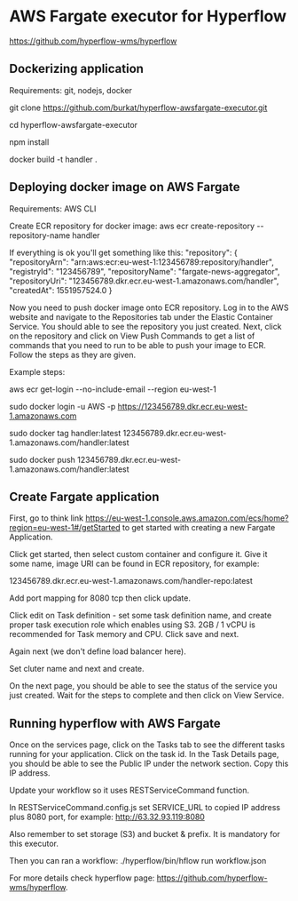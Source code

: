 # AWS Fargate executor for Hyperflow

https://github.com/hyperflow-wms/hyperflow

## Dockerizing application
Requirements: git, nodejs, docker

git clone https://github.com/burkat/hyperflow-awsfargate-executor.git

cd hyperflow-awsfargate-executor

npm install

docker build -t handler .

## Deploying docker image on AWS Fargate
Requirements: AWS CLI

Create ECR repository for docker image:
aws ecr create-repository --repository-name handler

If everything is ok you'll get something like this:
 "repository": {
        "repositoryArn": "arn:aws:ecr:eu-west-1:123456789:repository/handler",
        "registryId": "123456789",
        "repositoryName": "fargate-news-aggregator",
        "repositoryUri": "123456789.dkr.ecr.eu-west-1.amazonaws.com/handler",
        "createdAt": 1551957524.0
}

Now you need to push docker image onto ECR repository. Log in to the AWS website and navigate to the Repositories tab under the Elastic Container Service. You should able to see the repository you just created. Next, click on the repository and click on View Push Commands to get a list of commands that you need to run to be able to push your image to ECR. Follow the steps as they are given.

Example steps:

aws ecr get-login --no-include-email --region eu-west-1

sudo docker login -u AWS -p <long string from command above> https://123456789.dkr.ecr.eu-west-1.amazonaws.com
  
sudo docker tag handler:latest 123456789.dkr.ecr.eu-west-1.amazonaws.com/handler:latest

sudo docker push 123456789.dkr.ecr.eu-west-1.amazonaws.com/handler:latest

## Create Fargate application
First, go to think link https://eu-west-1.console.aws.amazon.com/ecs/home?region=eu-west-1#/getStarted to get started with creating a new Fargate Application.

Click get started, then select custom container and configure it. Give it some name, image URI can be found in ECR repository, for example:

123456789.dkr.ecr.eu-west-1.amazonaws.com/handler-repo:latest

Add port mapping for 8080 tcp then click update.

Click edit on Task definition - set some task definition name, and create proper task execution role which enables using S3. 2GB / 1 vCPU is recommended for Task memory and CPU. Click save and next.

Again next (we don't define load balancer here).

Set cluter name and next and create. 

On the next page, you should be able to see the status of the service you just created. Wait for the steps to complete and then click on View Service. 

## Running hyperflow with AWS Fargate
Once on the services page, click on the Tasks tab to see the different tasks running for your application. Click on the task id. In the Task Details page, you should be able to see the Public IP under the network section. Copy this IP address.

Update your workflow so it uses RESTServiceCommand function. 

In RESTServiceCommand.config.js set SERVICE_URL to copied IP address plus 8080 port, for example:
http://63.32.93.119:8080

Also remember to set storage (S3) and bucket & prefix. It is mandatory for this executor.

Then you can ran a workflow:
./hyperflow/bin/hflow run workflow.json

For more details check hyperflow page: https://github.com/hyperflow-wms/hyperflow. 
